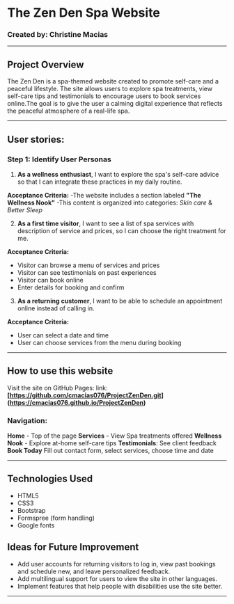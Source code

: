 # The Zen Den Spa Website

### Created by: Christine Macias

---

## Project Overview
The Zen Den is a spa-themed website created to promote self-care and a peaceful lifestyle. The site allows users to explore spa treatments, view self-care tips and testimonials to encourage users to book services online.The goal is to give the user a calming digital experience that reflects the peaceful atmosphere of a real-life spa. 

---

## User stories:

### Step 1: Identify User Personas

1. **As a wellness enthusiast**, I want to explore the spa's self-care advice so that I can integrate these practices in my daily routine. 

**Acceptance Criteria:**
-The website includes a section labeled **"The Wellness Nook"**
-This content is organized into categories:
*Skin care* & *Better Sleep*

2. **As a first time visitor**, I want to see a list of spa services with description of service and prices, so I can choose the right treatment for me.

**Acceptance Criteria:**
- Visitor can browse a menu of services and prices
- Visitor can see testimonials on past experiences
- Visitor can book online
- Enter details for booking and confirm
 
3. **As a returning customer**, I want to be able to schedule an appointment online instead of calling in.

**Acceptance Criteria:** 
- User can select a date and time
- User can choose services from the menu during booking

---

## How to use this website

Visit the site on GitHub Pages:
link: **[https://github.com/cmacias076/ProjectZenDen.git] (https://cmacias076.github.io/ProjectZenDen)**

### Navigation:

**Home** - Top of the page
**Services** - View Spa treatments offered
**Wellness Nook** - Explore at-home self-care tips
**Testimonials**: See client feedback
**Book Today** Fill out contact form, select services, choose time and date

---

## Technologies Used
- HTML5
- CSS3 
- Bootstrap
- Formspree (form handling)
- Google fonts 


## Ideas for Future Improvement
- Add user accounts for returning visitors to log in, view past bookings and schedule new, and leave personalized feedback.
- Add multilingual support for users to view the site in other languages.
- Implement features that help people with disabilities use the site better.
---